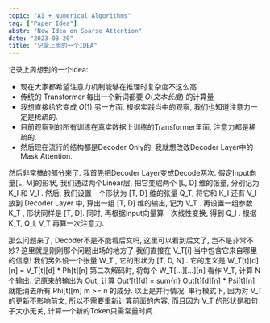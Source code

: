 ```yaml
---
topic: "AI + Numerical Algorithms"
tag: ["Paper Idea"]
abstr: "New Idea on Sparse Attention"
date: "2023-08-20"
title: "记录上周的一个IDEA"
---
```


记录上周想到的一个idea: 
- 现在大家都希望注意力机制能够在推理时复杂度不这么高. 
- 传统的 Transformer 每出一个新词都要 $O(文本长度)$ 的计算量
- 我想直接给它变成 $O(1)$ 
另一方面, 根据实践当中的观察, 我们也知道注意力一定是稀疏的. 
- 目前观察到的所有训练在真实数据上训练的Transformer里面, 注意力都是稀疏的. 
- 然后现在流行的结构都是Decoder Only的, 我就想改改Decoder Layer中的Mask Attention. 

然后非常搞的部分来了. 
我首先把Decoder Layer变成Decode两次. 
假定Input向量\[L, M\]的形状, 我们通过两个Linear层, 把它变成两个 \[L, D\] 维的张量, 分别记为 K_I 和 V_I . 
然后, 我们设置一个形状为 \[T, D\] 维的张量 Q_T, 将它和 K_I 还有 V_I 放到 Decoder Layer 中, 算出一组 \[T, D\] 维的输出, 记为 V_T . 
再设置一组参数 K_T , 形状同样是 \[T, D\]. 同时, 再根据Input向量算一次线性变换, 得到 Q_I . 根据 K_T, Q_I, V_T 再算一次注意力. 

那么问题来了, Decoder不是不能看后文吗, 这里可以看到后文了, 岂不是非常不妙?
这里就是刚刚那个问题出场的地方了
我们直接在 V_T\[i\] 当中包含它来自哪里的信息!
我们另外设一个张量 W_T , 它的形状为 \[T, D, N\] . 它的定义是 W_T\[t\]\[d\]\[n\] = V_T\[t\]\[d\] * Ph\[t\]\[n\]
第二次解码时, 将每个 W_T\[...\]\[...\]\[n\] 看作 V_T, 计算 N 个输出. 
记原来的输出为 Out, 计算 Out'\[t\]\[d\] = sum{n} Out\[t\]\[d\]\[n\] * Psi\[t\]\[n\] 就能消去所有 Phi\[t\]\[m\] m >= n 的成分. 
以上是并行情况. 
串行模式下, 因为对 V_T 的更新不影响前文, 所以不需要重新计算前面的内容, 而且因为 V_T 的形状是和句子大小无关, 计算一个新的Token只需常量时间. 
